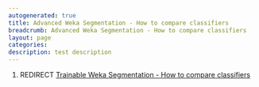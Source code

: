 ```yaml
---
autogenerated: true
title: Advanced Weka Segmentation - How to compare classifiers
breadcrumb: Advanced Weka Segmentation - How to compare classifiers
layout: page
categories: 
description: test description
---
```


1.  REDIRECT [Trainable Weka Segmentation - How to compare classifiers](Trainable_Weka_Segmentation_-_How_to_compare_classifiers "wikilink")
